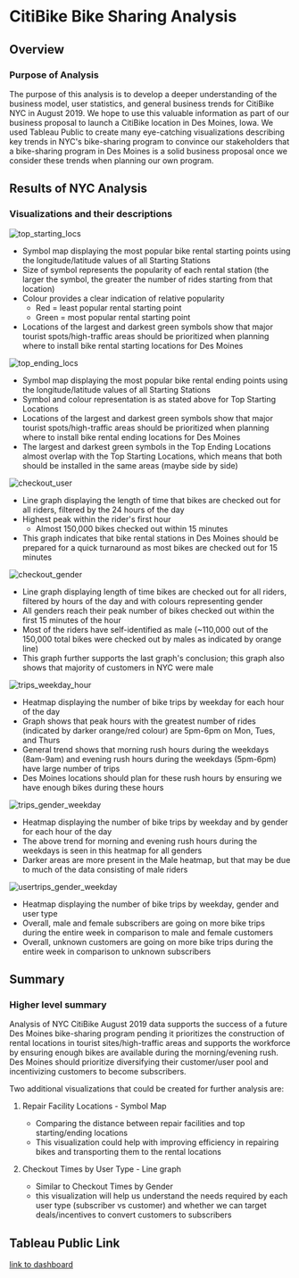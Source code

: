 # CitiBike Bike Sharing Analysis

## Overview

### Purpose of Analysis

The purpose of this analysis is to develop a deeper understanding of the business model, user statistics, and general business trends for CitiBike NYC in August 2019. We hope to use this valuable information as part of our business proposal to launch a CitiBike location in Des Moines, Iowa. We used Tableau Public to create many eye-catching visualizations describing key trends in NYC's bike-sharing program to convince our stakeholders that a bike-sharing program in Des Moines is a solid business proposal once we consider these trends when planning our own program. 

## Results of NYC Analysis

### Visualizations and their descriptions

![top_starting_locs](/images/top_starting_locs.png)

- Symbol map displaying the most popular bike rental starting points using the longitude/latitude values of all Starting Stations
- Size of symbol represents the popularity of each rental station (the larger the symbol, the greater the number of rides starting from that location)
- Colour provides a clear indication of relative popularity
  - Red = least popular rental starting point
  - Green = most popular rental starting point
- Locations of the largest and darkest green symbols show that major tourist spots/high-traffic areas should be prioritized when planning where to install bike rental starting locations for Des Moines 

![top_ending_locs](/images/top_ending_locs.png)

- Symbol map displaying the most popular bike rental ending points using the longitude/latitude values of all Starting Stations
- Symbol and colour representation is as stated above for Top Starting Locations
- Locations of the largest and darkest green symbols show that major tourist spots/high-traffic areas should be prioritized when planning where to install bike rental ending locations for Des Moines 
- The largest and darkest green symbols in the Top Ending Locations almost overlap with the Top Starting Locations, which means that both should be installed in the same areas (maybe side by side)

![checkout_user](/images/checkout_user.png)

- Line graph displaying the length of time that bikes are checked out for all riders, filtered by the 24 hours of the day
- Highest peak within the rider's first hour
  - Almost 150,000 bikes checked out within 15 minutes
- This graph indicates that bike rental stations in Des Moines should be prepared for a quick turnaround as most bikes are checked out for 15 minutes

![checkout_gender](/images/checkout_gender.png)

- Line graph displaying length of time bikes are checked out for all riders, filtered by hours of the day and with colours representing gender
- All genders reach their peak number of bikes checked out within the first 15 minutes of the hour 
- Most of the riders have self-identified as male (~110,000 out of the 150,000 total bikes were checked out by males as indicated by orange line)
- This graph further supports the last graph's conclusion; this graph also shows that majority of customers in NYC were male

![trips_weekday_hour](/images/trips_weekday_hour.png)

- Heatmap displaying the number of bike trips by weekday for each hour of the day
- Graph shows that peak hours with the greatest number of rides (indicated by darker orange/red colour) are 5pm-6pm on Mon, Tues, and Thurs
- General trend shows that morning rush hours during the weekdays (8am-9am) and evening rush hours during the weekdays (5pm-6pm) have large number of trips
- Des Moines locations should plan for these rush hours by ensuring we have enough bikes during these hours 

![trips_gender_weekday](/images/trips_gender_weekday.png)

- Heatmap displaying the number of bike trips by weekday and by gender for each hour of the day
- The above trend for morning and evening rush hours during the weekdays is seen in this heatmap for all genders
- Darker areas are more present in the Male heatmap, but that may be due to much of the data consisting of male riders

![usertrips_gender_weekday](/images/usertrips_gender_weekday.png)
- Heatmap displaying the number of bike trips by weekday, gender and user type
- Overall, male and female subscribers are going on more bike trips during the entire week in comparison to male and female customers 
- Overall, unknown customers are going on more bike trips during the entire week in comparison to unknown subscribers

## Summary

### Higher level summary

Analysis of NYC CitiBike August 2019 data supports the success of a future Des Moines bike-sharing program pending it prioritizes the construction of rental locations in tourist sites/high-traffic areas and supports the workforce by ensuring enough bikes are available during the morning/evening rush. Des Moines should prioritize diversifying their customer/user pool and incentivizing customers to become subscribers. 

Two additional visualizations that could be created for further analysis are:

1. Repair Facility Locations - Symbol Map 
    - Comparing the distance between repair facilities and top starting/ending locations 
    - This visualization could help with improving efficiency in repairing bikes and transporting them to the rental locations

2. Checkout Times by User Type - Line graph
    - Similar to Checkout Times by Gender
    - this visualization will help us understand the needs required by each user type (subscriber vs customer) and whether we can target deals/incentives to convert  customers to subscribers 

## Tableau Public Link
[link to dashboard](https://public.tableau.com/views/NYCCitiBikeWorkbookModule14/NYCStory?:language=en-US&:display_count=n&:origin=viz_share_link)
